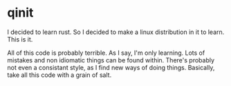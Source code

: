 # qinit

I decided to learn rust. So I decided to make a linux distribution in it to learn. This is it.

All of this code is probably terrible. As I say, I'm only learning. Lots of mistakes and non idiomatic things 
can be found within. There's probably not even a consistant style, as I find new ways of doing things. 
Basically, take all this code with a grain of salt.
